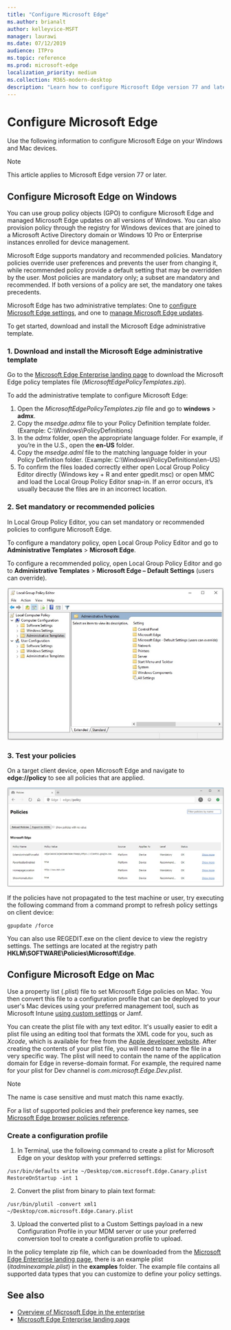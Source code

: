 ```yaml
---
title: "Configure Microsoft Edge"
ms.author: brianalt
author: kelleyvice-MSFT
manager: laurawi
ms.date: 07/12/2019
audience: ITPro
ms.topic: reference
ms.prod: microsoft-edge
localization_priority: medium
ms.collection: M365-modern-desktop
description: "Learn how to configure Microsoft Edge version 77 and later on Windows and Mac"
---
```


# Configure Microsoft Edge

Use the following information to configure Microsoft Edge on your Windows and Mac devices.

> [!NOTE]
> This article applies to Microsoft Edge version 77 or later.

## Configure Microsoft Edge on Windows

You can use group policy objects (GPO) to configure Microsoft Edge and managed Microsoft Edge updates on all versions of Windows. You can also provision policy through the registry for Windows devices that are joined to a Microsoft Active Directory domain or Windows 10 Pro or Enterprise instances enrolled for device management.

Microsoft Edge supports mandatory and recommended policies. Mandatory policies override user preferences and prevents the user from changing it, while recommended policy provide a default setting that may be overridden by the user. Most policies are mandatory only; a subset are mandatory and recommended. If both versions of a policy are set, the mandatory one takes precedents.

Microsoft Edge has two administrative templates: One to [configure Microsoft Edge settings](microsoft-edge-policies.md), and one to [manage Microsoft Edge updates](microsoft-edge-update-policies.md).

To get started, download and install the Microsoft Edge administrative template.

### 1. Download and install the Microsoft Edge administrative template

Go to the [Microsoft Edge Enterprise landing page](https://aka.ms/EdgeEnterprise) to download the Microsoft Edge policy templates file (_MicrosoftEdgePolicyTemplates.zip_).

To add the administrative template to configure Microsoft Edge:

1. Open the _MicrosoftEdgePolicyTemplates.zip_ file and go to **windows** > **admx**.
2. Copy the _msedge.admx_ file to your Policy Definition template folder. (Example: C:\Windows\PolicyDefinitions)
3. In the _admx_ folder, open the appropriate language folder. For example, if you’re in the U.S., open the **en-US** folder.
4. Copy the _msedge.adml_ file to the matching language folder in your Policy Definition folder. (Example: C:\Windows\PolicyDefinitions\en-US)
5. To confirm the files loaded correctly either open Local Group Policy Editor directly (Windows key + R and enter gpedit.msc) or open MMC and load the Local Group Policy Editor snap-in. If an error occurs, it’s usually because the files are in an incorrect location.



<!--
To add the administrative template to manage Microsoft Edge updates:

1. Open the _MicrosoftEdgePolicyTemplates.zip_ file and go to **windows** > **admx**.
2. Copy the _msedgeupdate.admx_ file to your Policy Definition template folder. (Example: C:\Windows\PolicyDefinitions)
3. In the _updatepolicies_ folder, open the appropriate language folder. For example, if you’re in Germany, open the **de-DE** folder.
4. Copy the _msedgeupdate.adml_ file to the matching language folder in your Policy Definition folder. (Example: C:\Windows\PolicyDefinitions\de-DE)
5. Open MMC and load the Local Group Policy Editor snap-in to confirm the files loaded correctly. If an error occurs, it’s usually because the files are in an incorrect location.

> [!NOTE]
> Currently the Microsoft Edge update policies are only localized in en-US. Additional language support will be added in a future release.
-->

### 2. Set mandatory or recommended policies

In Local Group Policy Editor, you can set mandatory or recommended policies to configure Microsoft Edge.

To configure a mandatory policy, open Local Group Policy Editor and go to **Administrative Templates** > **Microsoft Edge**.

To configure a recommended policy, open Local Group Policy Editor and go to **Administrative Templates** > **Microsoft Edge – Default Settings** (users can override).

![Create application](./media/configure-microsoft-edge/edge-policy.jpg) <!-- This should be an image of GP Editor, but the names of the image files are wrong. -->

### 3. Test your policies

On a target client device, open Microsoft Edge and navigate to **edge://policy** to see all policies that are applied. 

![Create application](./media/configure-microsoft-edge/edge-gpEdit.jpg) <!-- This should be an image of edge://policy page, but the names of the image files are wrong. -->

If the policies have not propagated to the test machine or user, try executing the following command from a command prompt to refresh policy settings on client device:

``` command
gpupdate /force
```

You can also use REGEDIT.exe on the client device to view the registry settings. The settings are located at the registry path **HKLM\SOFTWARE\Policies\Microsoft\Edge**.

## Configure Microsoft Edge on Mac
Use a property list (.plist) file to set Microsoft Edge policies on Mac. You then convert this file to a configuration profile that can be deployed to your user's Mac devices using your preferred management tool, such as Microsoft Intune [using custom settings](https://docs.microsoft.com/intune/custom-settings-macos) or Jamf.

You can create the plist file with any text editor. It's usually easier to edit a plist file using an editing tool that formats the XML code for you, such as _Xcode_, which is available for free from the [Apple developer website](https://developer.apple.com). After creating the contents of your plist file, you will need to name the file in a very specific way. The plist will need to contain the name of the application domain for Edge in reverse-domain format. For example, the required name for your plist for Dev channel is _com.microsoft.Edge.Dev.plist_.

> [!NOTE]
> The name is case sensitive and must match this name exactly.

For a list of supported policies and their preference key names, see [Microsoft Edge browser policies reference](microsoft-edge-policies.md).

### Create a configuration profile
1. In Terminal, use the following command to create a plist for Microsoft Edge on your desktop with your preferred settings:

```
/usr/bin/defaults write ~/Desktop/com.microsoft.Edge.Canary.plist RestoreOnStartup -int 1
```

2. Convert the plist from binary to plain text format:

```
/usr/bin/plutil -convert xml1 ~/Desktop/com.microsoft.Edge.Canary.plist
```

3. Upload the converted plist to a Custom Settings payload in a new Configuration Profile in your MDM server or use your preferred conversion tool to create a configuration profile to upload.

In the policy template zip file, which can be downloaded from the [Microsoft Edge Enterprise landing page](https://aka.ms/EdgeEnterprise), there is an example plist (_itadminexample.plist_) in the **examples** folder. The example file contains all supported data types that you can customize to define your policy settings.
## See also

- [Overview of Microsoft Edge in the enterprise](overview-edge-in-the-enterprise.md)
- [Microsoft Edge Enterprise landing page](https://aka.ms/EdgeEnterprise)
